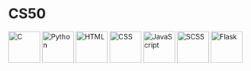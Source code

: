 # CS50

<p float="left">
  <img alt="C" src="https://user-images.githubusercontent.com/88045655/158039059-dc78059b-1543-4c88-b7ef-709e91791e4d.svg" height="64px" />
  <img alt="Python" src="https://user-images.githubusercontent.com/88045655/158039267-85991504-668d-4959-9638-58891c94cd70.svg" height="64px" />
  <img alt="HTML" src="https://user-images.githubusercontent.com/88045655/158039238-a27f719d-5e49-4b49-b8f3-2a389190af9a.svg" height="64px" />
  <img alt="CSS" src="https://user-images.githubusercontent.com/88045655/158039214-f3a66aa3-dd05-46d0-8f91-ab64f13c7c00.svg" height="64px" /> 
  <img alt="JavaScript" src="https://user-images.githubusercontent.com/88045655/158039258-5da297ec-d741-4561-80db-c8f012fee841.svg" height="64px" />
  <img alt="SCSS" src="https://user-images.githubusercontent.com/88045655/158039432-d8ed3615-ea27-4d74-84e6-c27d9b2a6058.svg" height="64px" />
  <img alt="Flask" src="https://user-images.githubusercontent.com/88045655/158039719-ae2e46bc-ab7d-4815-b224-8a2e759f46a9.svg" height="64px" />
</p>





